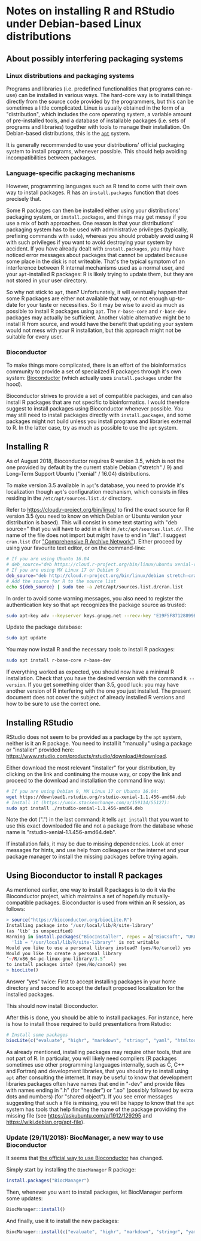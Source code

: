 Notes on installing R and RStudio under Debian-based Linux distributions
========================================================================


About possibly interfering packaging systems
--------------------------------------------


### Linux distributions and packaging systems

Programs and libraries (i.e. predefined functionalities that programs can
re-use) can be installed in various ways. The hard-core way is to install
things directly from the source code provided by the programmers, but this can
be sometimes a little complicated. Linux is usually obtained in the form of a
"distribution", which includes the core operating system, a variable amount of
pre-installed tools, and a database of installable packages (i.e. sets of
programs and libraries) together with tools to manage their installation. On
Debian-based distributions, this is the
[`apt`](https://www.debian.org/doc/manuals/debian-reference/ch02.en.html)
system.

It is generally recommended to use your distributions' official packaging
system to install programs, whenever possible. This should help avoiding
incompatibilities between packages.


### Language-specific packaging mechanisms

However, programming languages such as R tend to come with their own way to
install packages. R has an `install.packages` function that does precisely
that.

Some R packages can then be installed either using your distributions'
packaging system, or `install.packages`, and things may get messy if you use a
mix of both approaches. One reason is that your distributions' packaging system
has to be used with administrative privileges (typically, prefixing commands
with `sudo`), whereas you should probably avoid using R with such privileges if
you want to avoid destroying your system by accident. If you have already dealt
with `install.packages`, you may have noticed error messages about packages
that cannot be updated because some place in the disk is not writeable. That's
the typical symptom of an interference between R internal mechanisms used as a
normal user, and your `apt`-installed R packages: R is likely trying to update
them, but they are not stored in your user directory.

So why not stick to `apt`, then? Unfortunately, it will eventually happen that
some R packages are either not available that way, or not enough up-to-date for
your taste or necessities. So it may be wise to avoid as much as possible to
install R packages using `apt`. The `r-base-core` and `r-base-dev` packages may
actually be sufficient. Another viable alternative might be to install R from
source, and would have the benefit that updating your system would not mess
with your R installation, but this approach might not be suitable for every
user.


### Bioconductor

To make things more complicated, there is an effort of the bioinformatics
community to provide a set of specialized R packages through it's own system:
[Bioconductor](https://www.bioconductor.org/install/#install-bioconductor-packages)
(which actually uses `install.packages` under the hood).

Bioconductor strives to provide a set of compatible packages, and can also
install R packages that are not specific to bioinformatics. I would therefore
suggest to install packages using Bioconductor whenever possible. You may still
need to install packages directly with `install.packages`, and some packages
might not build unless you install programs and libraries external to R. In the
latter case, try as much as possible to use the `apt` system.


Installing R
------------

As of August 2018, Bioconductor requires R version 3.5, which is not the one
provided by default by the current stable Debian ("stretch" / 9) and Long-Term
Support Ubuntu ("xenial" / 16.04) distributions.

To make version 3.5 available in `apt`'s database, you need to provide it's
localization though `apt`'s configuration mechanism, which consists in files
residing in the `/etc/apt/sources.list.d/` directory.

Refer to <https://cloud.r-project.org/bin/linux/> to find the exact source for
R version 3.5 (you need to know on which Debian or Ubuntu version your
distribution is based). This will consist in some text starting with "deb
source=" that you will have to add in a file in `/etc/apt/sources.list.d/`. The
name of the file does not import but might have to end in ".list". I suggest
`cran.list` (for ["Comprehensive R Archive
Network"](https://cran.r-project.org)). Either proceed by using your favourite
text editor, or on the command-line:
```bash
# If you are using Ubuntu 16.04
# deb_source="deb https://cloud.r-project.org/bin/linux/ubuntu xenial-cran35/"
# If you are using MX Linux 17 or Debian 9
deb_source="deb http://cloud.r-project.org/bin/linux/debian stretch-cran35/"
# Add the source for R to the source list
echo ${deb_source} | sudo tee -a /etc/apt/sources.list.d/cran.list
```

In order to avoid some warning messages, you also need to register the authentication key so that `apt` recognizes the package source as trusted:
```bash
sudo apt-key adv --keyserver keys.gnupg.net --recv-key 'E19F5F87128899B192B1A2C2AD5F960A256A04AF'
```

Update the package database:
```bash
sudo apt update
```

You may now install R and the necessary tools to install R packages:
```bash
sudo apt install r-base-core r-base-dev
```

If everything worked as expected, you should now have a minimal R installation.
Check that you have the desired version with the command `R --version`. If you
get something older than 3.5, good luck: you may have another version of R
interfering with the one you just installed. The present document does not
cover the subject of already installed R versions and how to be sure to use the
correct one.


Installing RStudio
------------------

RStudio does not seem to be provided as a package by the `apt` system, neither
is it an R package. You need to install it "manually" using a package or
"installer" provided here:
<https://www.rstudio.com/products/rstudio/download/#download>.

Either download the most relevant "installer" for your distribution, by
clicking on the link and continuing the mouse way, or copy the link and
proceed to the download and installation the command line way:

```bash
# If you are using Debian 9, MX Linux 17 or Ubuntu 16.04:
wget https://download1.rstudio.org/rstudio-xenial-1.1.456-amd64.deb
# Install it (https://unix.stackexchange.com/a/159114/55127):
sudo apt install ./rstudio-xenial-1.1.456-amd64.deb
```

Note the dot (".") in the last command: it tells `apt install` that you want to
use this exact downloaded file and not a package from the database whose name
is "rstudio-xenial-1.1.456-amd64.deb".

If installation fails, it may be due to missing dependencies. Look at error
messages for hints, and use help from colleagues or the internet and your
package manager to install the missing packages before trying again.


Using Bioconductor to install R packages
----------------------------------------

As mentioned earlier, one way to install R packages is to do it via the
Bioconductor project, which maintains a set of hopefully mutually-compatible
packages. Bioconductor is used from within an R session, as follows:
```r
> source("https://bioconductor.org/biocLite.R")
Installing package into ‘/usr/local/lib/R/site-library’
(as ‘lib’ is unspecified)
Warning in install.packages("BiocInstaller", repos = a["BioCsoft", "URL"]) :
  'lib = "/usr/local/lib/R/site-library"' is not writable
Would you like to use a personal library instead? (yes/No/cancel) yes
Would you like to create a personal library
‘~/R/x86_64-pc-linux-gnu-library/3.5’
to install packages into? (yes/No/cancel) yes
> biocLite()
```

Answer "yes" twice: First to accept installing packages in your home directory
and second to accept the default proposed localization for the installed
packages.

This should now install Bioconductor.

After this is done, you should be able to install packages. For instance,
here is how to install those required to build presentations from Rstudio:

```r
# Install some packages
biocLite(c("evaluate", "highr", "markdown", "stringr", "yaml", "htmltools", "caTools", "bitops", "knitr", "jsonlite", "base64enc", "rprojroot", "rmarkdown"))
```

As already mentioned, installing packages may require other tools, that are not
part of R. In particular, you will likely need compilers (R packages sometimes
use other programming languages internally, such as C, C++ and Fortran) and
development libraries, that you should try to install using `apt` after
consulting the internet. It may be useful to know that development libraries
packages often have names that end in "-dev" and provide files with names
ending in ".h" (for "header") or ".so" (possibly followed by extra dots and
numbers) (for "shared object"). If you see error messages suggesting that such
a file is missing, you will be happy to know that the `apt` system has tools
that help finding the name of the package providing the missing file (see
<https://askubuntu.com/a/1912/129295> and <https://wiki.debian.org/apt-file>).


### Update (29/11/2018): BiocManager, a new way to use Bioconductor

It seems that [the official way to use Bioconductor](https://www.bioconductor.org/install/#why-biocmanagerinstall) has
changed.

Simply start by installing the `BiocManager` R package:

```r
install.packages("BiocManager")
```

Then, whenever you want to install packages, let BiocManager perform some updates:

```r
BiocManager::install()
```

And finally, use it to install the new packages:

```r
BiocManager::install(c("evaluate", "highr", "markdown", "stringr", "yaml", "htmltools", "caTools", "bitops", "knitr", "jsonlite", "base64enc", "rprojroot", "rmarkdown"))
```
